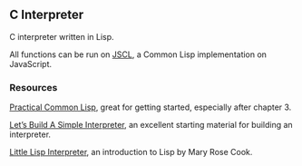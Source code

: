 ## C Interpreter

C interpreter written in Lisp.

All functions can be run on [JSCL](https://jscl-project.github.io/), a Common Lisp implementation on JavaScript.

### Resources

[Practical Common Lisp](http://www.gigamonkeys.com/book/), great for getting started, especially after chapter 3.

[Let’s Build A Simple Interpreter](https://ruslanspivak.com/lsbasi-part1/), an excellent starting material for building an interpreter.

[Little Lisp Interpreter](https://maryrosecook.com/blog/post/little-lisp-interpreter), an introduction to Lisp by Mary Rose Cook.
